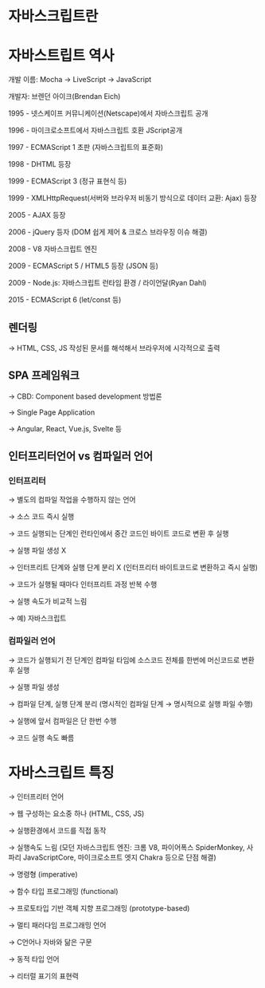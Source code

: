 

# 자바스크립트란

# 자바스트립트 역사

개발 이름: Mocha → LiveScript → JavaScript

개발자: 브렌던 아이크(Brendan Eich)

1995 - 넷스케이프 커뮤니케이션(Netscape)에서 자바스크립트 공개

1996 - 마이크로소프트에서 자바스크립트 호환 JScript공개

1997 - ECMAScript 1 초판 (자바스크립트의 표준화)

1998 - DHTML 등장

1999 - ECMAScript 3 (정규 표현식 등)

1999 - XMLHttpRequest(서버와 브라우저 비동기 방식으로 데이터 교환: Ajax) 등장

2005 - AJAX 등장

2006 - jQuery 등자 (DOM 쉽게 제어 & 크로스 브라우징 이슈 해결)

2008 - V8 자바스크립트 엔진

2009 - ECMAScript 5 / HTML5 등장 (JSON 등)

2009 - Node.js: 자바스크립트 런타임 환경 / 라이언달(Ryan Dahl)

2015 - ECMAScript 6 (let/const 등)

## 렌더링
→ HTML, CSS, JS 작성된 문서를 해석해서 브라우저에 시각적으로 출력

## SPA 프레임워크
→ CBD: Component based development 방법론

→ Single Page Application

→ Angular, React, Vue.js, Svelte 등

##  인터프리터언어 vs 컴파일러 언어
### 인터프리터
→ 별도의 컴파일 작업을 수행하지 않는 언어

→ 소스 코드 즉시 실행 

→ 코드 실행되는 단계인 런타인에서 중간 코드인 바이트 코드로 변환 후 실행

→ 실행 파일 생성 X

→ 인터프리트 단계와 실행 단계 분리 X (인터프리터 바이트코드로 변환하고 즉시 실행)

→ 코드가 실행될 때마다 인터프리트 과정 반복 수행

→ 실행 속도가 비교적 느림

→ 예) 자바스크립트

### 컴파일러 언어
→ 코드가 실행되기 전 단계인 컴파일 타임에 소스코드 전체를 한번에 머신코드로 변환 후 실행

→ 실행 파일 생성

→ 컴파일 단계, 실행 단계 분리 (명시적인 컴파일 단계 → 명시적으로 실행 파일 수행)

→ 실행에 앞서 컴파일은 단 한번 수행

→ 코드 실행 속도 빠름

# 자바스크립트 특징
→ 인터프리터 언어

→ 웹 구성하는 요소중 하나 (HTML, CSS, JS)

→ 실행환경에서 코드를 직접 동작

→ 실행속도 느림 (모던 자바스크립트 엔진: 크롬 V8, 파이어폭스 SpiderMonkey, 사파리 JavaScriptCore, 마이크로소프트 엣지 Chakra 등으로 단점 해결)

→ 명령형 (imperative)

→ 함수 타입 프로그래밍 (functional)

→ 프로토타입 기반 객체 지향 프로그래밍 (prototype-based)

→ 멀티 패러다임 프로그래밍 언어

→ C언어나 자바와 닮은 구문

→ 동적 타입 언어

→ 리터럴 표기의 표현력

